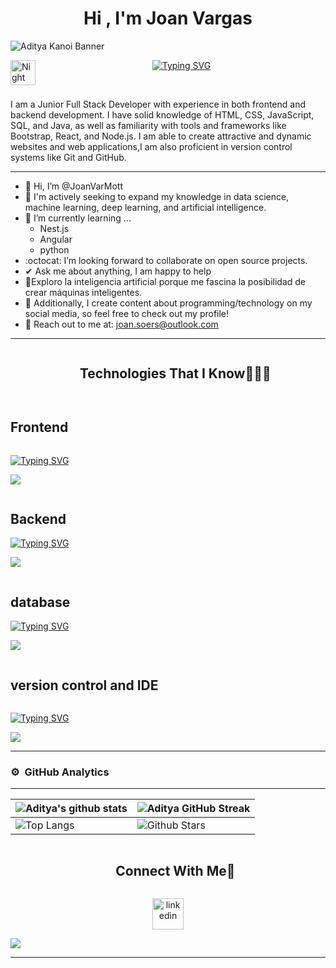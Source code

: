 <!--Encabezado-->
<h1 align="center"><b>Hi , I'm Joan Vargas </b></h1>

![Aditya Kanoi Banner](https://media.licdn.com/dms/image/v2/D4E16AQFsfFQlyt4e5Q/profile-displaybackgroundimage-shrink_350_1400/profile-displaybackgroundimage-shrink_350_1400/0/1730326991697?e=1735776000&v=beta&t=cHXmmYqxYYdeoXOMmBW-mdizupqG2Soj8rYdwiTNlk8)

<img alt="Night Coding" src="./assets/Hand%20Wave.gif" width='40' align="left"/>

<p align="center">
  <a href="https://git.io/typing-svg"><img src="https://readme-typing-svg.demolab.com?font=&weight=500&size=30&duration=3000&pause=1000&color=%23%23C2C1BF&width=435&lines=Software+developer;Always+learning+new+things;+Data+science+student;Self-taught+programmer" alt="Typing SVG" /></a>
</p>
<br/>
<!--About Me-->

I am a Junior Full Stack Developer with experience in both frontend and backend development. I have solid knowledge of HTML, CSS, JavaScript, SQL, and Java, as well as familiarity with tools and frameworks like Bootstrap, React, and Node.js. I am able to create attractive and dynamic websites and web applications,I am also proficient in version control systems like Git and GitHub.

--------------------------------------------------------------------------------------------------------------------------

- 👋 Hi, I’m @JoanVarMott
- 🧬 I'm actively seeking to expand my knowledge in data science, machine learning, deep learning, and artificial intelligence.
- 🌱 I’m currently learning ...
  - Nest.js
  - Angular
  - python
- :octocat: I’m looking forward to collaborate on open source projects.
- ✔ Ask me about anything, I am happy to help<br>
- 🤖Exploro la inteligencia artificial porque me fascina la posibilidad de crear máquinas inteligentes.
- 👾 Additionally, I create content about programming/technology on my social media, so feel free to check out my profile!
- 📩 Reach out to me at: <a href="joan.soers@outlook.com">joan.soers@outlook.com</a>

--------------------------------------------------------------------------------------------------------------------------
<!--h1 without bottom border-->
<div id="user-content-toc">
  <ul align="center">
    <summary><h2 style="display: inline-block">Technologies That I Know👨🏻‍💻</h2></summary>
  </ul>
</div>
<!--tech stack icons-->
<div>
    <h2 style="display: inline-block">Frontend</h2>
</div>
<p  align="left">
  <a href="https://git.io/typing-svg"><img src="https://readme-typing-svg.demolab.com?font=&weight=500&size=20&duration=3000&pause=1000&color=C2C1BFFD&width=435&lines=HTML;CSS;javascript;bootstrap;React+js;Figma" alt="Typing SVG" /></a>
</p>
<p align="left"">
  <a href="https://skillicons.dev">
    <img src="https://skillicons.dev/icons?i=html,css,js,react,figma" />
  </a>
</p>
<div>
    <h2 style="display: inline-block">Backend</h2>
</div>
<a href="https://git.io/typing-svg"><img src="https://readme-typing-svg.demolab.com?font=&weight=500&duration=3000&pause=1000&color=C2C1BFFD&width=435&lines=Java;Python;node+js;javascript" alt="Typing SVG" /></a>
<p  align="left">
  <a href="https://skillicons.dev">
    <img src="https://skillicons.dev/icons?i=java,js,nodejs,py" />
  </a>
</p>
<div>
    <h2 style="display: inline-block">database</h2>
</div>
<a href="https://git.io/typing-svg"><img src="https://readme-typing-svg.demolab.com?font=&weight=500&duration=3000&pause=1000&color=C2C1BFFD&width=435&lines=MongoDB;MySQL;PostgreSQL" alt="Typing SVG" /></a>
<p  align="left">
  <a href="https://skillicons.dev">
    <img src="https://skillicons.dev/icons?i=mongodb,mysql,postgres" />
  </a>
</p>
<div>
    <h2 style="display: inline-block">version control and IDE</h2>
</div>
<p  align="left">
  <a href="https://git.io/typing-svg"><img src="https://readme-typing-svg.demolab.com?font=&weight=500&duration=3000&pause=1000&color=C2C1BFFD&width=435&lines=git;GitHub;GitLab;eclipse;Intellij+IDEA;VS+Code" alt="Typing SVG" /></a>
</p>
<p align="left">
  <a href="https://skillicons.dev">
    <img src="https://skillicons.dev/icons?i=git,github,gitlab,eclipse,idea,vscode" />
  </a>
</p>


---------------------------------------------------------------------------------------------------------------------------

### ⚙️ &nbsp;GitHub Analytics


--------------------------------------------------------------------------------------------------



| ![Aditya's github stats](https://github-readme-stats.vercel.app/api?username=JoanVarMott&show_icons=true&theme=tokyonight) | ![Aditya GitHub Streak](https://github-readme-streak-stats.herokuapp.com/?user=JoanVarMott&theme=tokyonight) |
| --- | --- |
| ![Top Langs](https://github-readme-stats.vercel.app/api/top-langs/?username=JoanVarMott&theme=tokyonight) | ![Github Stars](https://github-readme-stats.vercel.app/api?username=JoanVarMott&show_icons=true&locale=en&count_private=true&hide_rank=true&custom_title=My%20GitHub%20Stats&disable_animations=true&theme=tokyonight) |




<!-- Connect with me -->
<!--h2 without bottom border-->
<div id="user-content-toc">
  <ul align="center">
    <summary><h2 style="display: inline-block">Connect With Me🤝</h2></summary>
  </ul>
</div>

<!--icons and links-->
<p align="center">
<a href="https://www.linkedin.com/in/1010nishant/" target="blank"><img align="center" src="https://user-images.githubusercontent.com/88904952/234979284-68c11d7f-1acc-4f0c-ac78-044e1037d7b0.png" alt="linkedin" height="50" width="50" /></a>  
</p>

<!--horizontal divider(gradiant)-->
<img src="https://user-images.githubusercontent.com/73097560/115834477-dbab4500-a447-11eb-908a-139a6edaec5c.gif">

----------------------------------------------------------------------


  
